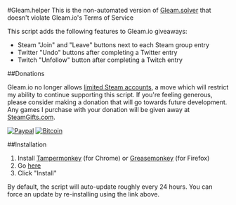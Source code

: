 #Gleam.helper
This is the non-automated version of [Gleam.solver](https://github.com/Citrinate/gleamSolver) that doesn't violate Gleam.io's Terms of Service

This script adds the following features to Gleam.io giveaways:
  * Steam "Join" and "Leave" buttons next to each Steam group entry
  * Twitter "Undo" buttons after completing a Twitter entry
  * Twitch "Unfollow" button after completing a Twitch entry

##Donations

Gleam.io no longer allows [limited Steam accounts](https://support.steampowered.com/kb_article.php?ref=3330-IAGK-7663), a move which will restrict my ability to continue supporting this script.  If you're feeling generous, please consider making a donation that will go towards future development.  Any games I purchase with your donation will be given away at [SteamGifts.com](https://www.steamgifts.com).

[![Paypal](https://img.shields.io/badge/paypal-donate-yellow.svg)](https://www.paypal.com/cgi-bin/webscr?cmd=_donations&business=UFATJKN7H7K2Y&lc=US&item_name=Gleam%2eio%20Userscript%20Development&currency_code=USD&bn=PP%2dDonationsBF%3abtn_donateCC_LG%2egif%3aNonHosted) [![Bitcoin](https://img.shields.io/badge/bitcoin-donate-yellow.svg)](https://blockchain.info/address/17rH1NdtUxU5pEcvamnqPCpKWdqr74zkBU)

##Installation
1. Install [Tampermonkey](https://chrome.google.com/webstore/detail/tampermonkey/dhdgffkkebhmkfjojejmpbldmpobfkfo) (for Chrome) or [Greasemonkey](https://addons.mozilla.org/en-US/firefox/addon/greasemonkey/) (for Firefox)
2. Go [here](https://raw.githubusercontent.com/Citrinate/gleamHelper/master/gleamHelper.user.js)
3. Click "Install"

By default, the script will auto-update roughly every 24 hours. You can force an update by re-installing using the link above.
